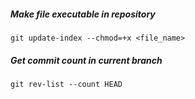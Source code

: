 ##### Make file executable in repository
`git update-index --chmod=+x <file_name>`
##### Get commit count in current branch
`git rev-list --count HEAD`
